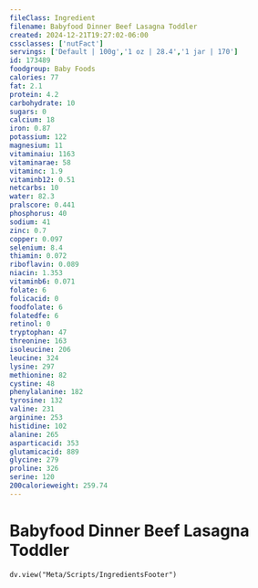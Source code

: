```yaml
---
fileClass: Ingredient
filename: Babyfood Dinner Beef Lasagna Toddler
created: 2024-12-21T19:27:02-06:00
cssclasses: ['nutFact']
servings: ['Default | 100g','1 oz | 28.4','1 jar | 170']
id: 173489
foodgroup: Baby Foods
calories: 77
fat: 2.1
protein: 4.2
carbohydrate: 10
sugars: 0
calcium: 18
iron: 0.87
potassium: 122
magnesium: 11
vitaminaiu: 1163
vitaminarae: 58
vitaminc: 1.9
vitaminb12: 0.51
netcarbs: 10
water: 82.3
pralscore: 0.441
phosphorus: 40
sodium: 41
zinc: 0.7
copper: 0.097
selenium: 8.4
thiamin: 0.072
riboflavin: 0.089
niacin: 1.353
vitaminb6: 0.071
folate: 6
folicacid: 0
foodfolate: 6
folatedfe: 6
retinol: 0
tryptophan: 47
threonine: 163
isoleucine: 206
leucine: 324
lysine: 297
methionine: 82
cystine: 48
phenylalanine: 182
tyrosine: 132
valine: 231
arginine: 253
histidine: 102
alanine: 265
asparticacid: 353
glutamicacid: 889
glycine: 279
proline: 326
serine: 120
200calorieweight: 259.74
---
```


# Babyfood Dinner Beef Lasagna Toddler

```dataviewjs
dv.view("Meta/Scripts/IngredientsFooter")
```